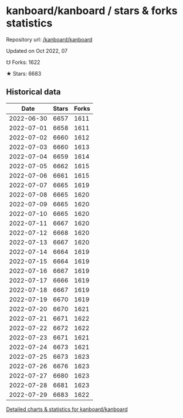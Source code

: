 # kanboard/kanboard / stars & forks statistics

Repository url: [/kanboard/kanboard](https://github.com/kanboard/kanboard)

Updated on Oct 2022, 07

☋ Forks: 1622

★ Stars: 6683

## Historical data
| Date | Stars | Forks |
|------|-------|-------|
| 2022-06-30 | 6657 | 1611 | 
| 2022-07-01 | 6658 | 1611 | 
| 2022-07-02 | 6660 | 1612 | 
| 2022-07-03 | 6660 | 1613 | 
| 2022-07-04 | 6659 | 1614 | 
| 2022-07-05 | 6662 | 1615 | 
| 2022-07-06 | 6661 | 1615 | 
| 2022-07-07 | 6665 | 1619 | 
| 2022-07-08 | 6665 | 1620 | 
| 2022-07-09 | 6665 | 1620 | 
| 2022-07-10 | 6665 | 1620 | 
| 2022-07-11 | 6667 | 1620 | 
| 2022-07-12 | 6668 | 1620 | 
| 2022-07-13 | 6667 | 1620 | 
| 2022-07-14 | 6664 | 1619 | 
| 2022-07-15 | 6664 | 1619 | 
| 2022-07-16 | 6667 | 1619 | 
| 2022-07-17 | 6666 | 1619 | 
| 2022-07-18 | 6667 | 1619 | 
| 2022-07-19 | 6670 | 1619 | 
| 2022-07-20 | 6670 | 1621 | 
| 2022-07-21 | 6671 | 1622 | 
| 2022-07-22 | 6672 | 1622 | 
| 2022-07-23 | 6671 | 1621 | 
| 2022-07-24 | 6673 | 1621 | 
| 2022-07-25 | 6673 | 1623 | 
| 2022-07-26 | 6676 | 1623 | 
| 2022-07-27 | 6680 | 1623 | 
| 2022-07-28 | 6681 | 1623 | 
| 2022-07-29 | 6683 | 1622 | 


[Detailed charts & statistics for kanboard/kanboard](https://reviewgithub.com/rep/kanboard/kanboard)
